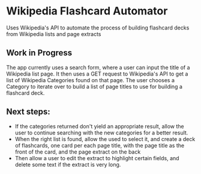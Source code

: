# Wikipedia Flashcard Automator
Uses Wikipedia's API to automate the process of building flashcard decks from Wikipedia lists and page extracts

## Work in Progress
The app currently uses a search form, where a user can input the title of a Wikipedia list page. It then uses a GET request to Wikipedia's API to get a list of Wikipedia Categories found on that page. The user chooses a Category to iterate over to build a list of page titles to use for building a flashcard deck.

## Next steps:
- If the categories returned don't yield an appropriate result, allow the user to continue searching with the new categories for a better result.
- When the right list is found, allow the used to select it, and create a deck of flashcards, one card per each page title, with the page title as the front of the card, and the page extract on the back
- Then allow a user to edit the extract to highlight certain fields, and delete some text if the extract is very long.
